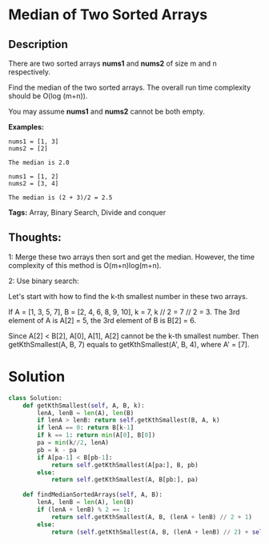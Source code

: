 # Median of Two Sorted Arrays

## Description
There are two sorted arrays **nums1** and **nums2** of size m and n respectively.

Find the median of the two sorted arrays. The overall run time complexity should be O(log (m+n)).

You may assume **nums1** and **nums2** cannot be both empty.

**Examples:**
```
nums1 = [1, 3]
nums2 = [2]

The median is 2.0
```
```
nums1 = [1, 2]
nums2 = [3, 4]

The median is (2 + 3)/2 = 2.5
```
**Tags:** Array, Binary Search, Divide and conquer

## Thoughts:
1: Merge these two arrays then sort and get the median. However, the time complexity of this method is O(m+n)log(m+n).

2: Use binary search:

  Let's start with how to find the k-th smallest number in these two arrays.
  
  If A = [1, 3, 5, 7], B = [2, 4, 6, 8, 9, 10], k = 7, k // 2 = 7 // 2 = 3. The 3rd element of A is A[2] = 5, the 3rd element of B is B[2] = 6.
  
  Since A[2] < B[2], A[0], A[1], A[2] cannot be the k-th smallest number. Then getKthSmallest(A, B, 7) equals to getKthSmallest(A', B, 4),
  where A' = [7].

# Solution
```python
class Solution:
    def getKthSmallest(self, A, B, k):
        lenA, lenB = len(A), len(B)
        if lenA > lenB: return self.getKthSmallest(B, A, k)
        if lenA == 0: return B[k-1]
        if k == 1: return min(A[0], B[0])
        pa = min(k//2, lenA)
        pb = k - pa
        if A[pa-1] < B[pb-1]:
            return self.getKthSmallest(A[pa:], B, pb)
        else:
            return self.getKthSmallest(A, B[pb:], pa)
    
    def findMedianSortedArrays(self, A, B):
        lenA, lenB = len(A), len(B)
        if (lenA + lenB) % 2 == 1:
            return self.getKthSmallest(A, B, (lenA + lenB) // 2 + 1)
        else:
            return (self.getKthSmallest(A, B, (lenA + lenB) // 2) + self.getKthSmallest(A, B, (lenA + lenB) // 2 + 1)) * 0.5
```
